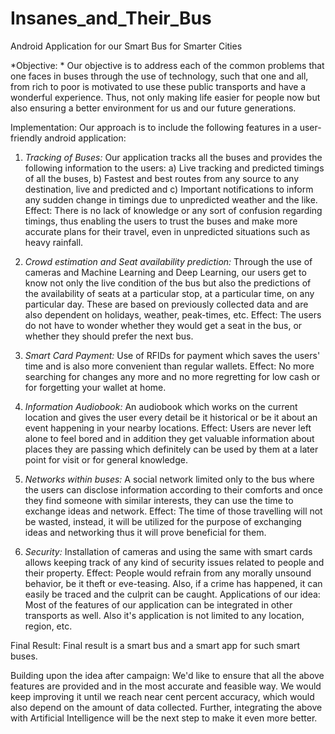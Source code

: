 # Insanes_and_Their_Bus
Android Application for our Smart Bus for Smarter Cities

*Objective: * Our objective is to address each of the common problems that one faces in buses through the use of technology, such that one and all, from rich to poor is motivated to use these public transports and have a wonderful experience. Thus, not only making life easier for people now but also ensuring a better environment for us and our future generations.

Implementation: Our approach is to include the following features in a user-friendly android application:

1. *Tracking of Buses:* Our application tracks all the buses and provides the following information to the users: a) Live tracking and predicted timings of all the buses, b) Fastest and best routes from any source to any destination, live and predicted and c) Important notifications to inform any sudden change in timings due to unpredicted weather and the like. 
            Effect: There is no lack of knowledge or any sort of confusion regarding timings, thus enabling the users to trust the buses and make more accurate plans for their travel, even in unpredicted situations such as heavy rainfall.

2. *Crowd estimation and Seat availability prediction:* Through the use of cameras and Machine Learning and Deep Learning, our users get to know not only the live condition of the bus but also the predictions of the availability of seats at a particular stop, at a particular time, on any particular day. These are based on previously collected data and are also dependent on holidays, weather, peak-times, etc. 
            Effect: The users do not have to wonder whether they would get a seat in the bus, or whether they should prefer the next bus.

3. *Smart Card Payment:* Use of RFIDs for payment which saves the users' time and is also more convenient than regular wallets.
            Effect: No more searching for changes any more and no more regretting for low cash or for forgetting your wallet at home.

4. *Information Audiobook:* An audiobook which works on the current location and gives the user every detail be it historical or be it about an event happening in your nearby locations.
            Effect: Users are never left alone to feel bored and in addition they get valuable information about places they are passing which definitely can be used by them at a later point for visit or for general knowledge.

5. *Networks within buses:* A social network limited only to the bus where the users can disclose information according to their comforts and once they find someone with similar interests, they can use the time to exchange ideas and network.
            Effect: The time of those travelling will not be wasted, instead, it will be utilized for the purpose of exchanging ideas and networking thus it will prove beneficial for them.

6.  *Security:* Installation of cameras and using the same with smart cards allows keeping track of any kind of security issues related to people and their property.
            Effect: People would refrain from any morally unsound behavior, be it theft or eve-teasing. Also, if a crime has happened, it can easily be traced and the culprit can be caught.
Applications of our idea: Most of the features of our application can be integrated in other transports as well. Also it's application is not limited to any location, region, etc.

Final Result: Final result is a smart bus and a smart app for such smart buses.

Building upon the idea after campaign: We'd like to ensure that all the above features are provided and in the most accurate and feasible way. We would keep improving it until we reach near cent percent accuracy, which would also depend on the amount of data collected. Further, integrating the above with Artificial Intelligence will be the next step to make it even more better.
